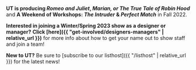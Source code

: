 **UT is producing *Romeo and Juliet*, *Marian, or The True Tale of Robin Hood*** and **A Weekend of Workshops: *The Intruder* & *Perfect Match*** in Fall 2022.

**Interested in joining a Winter/Spring 2023 show as a designer or manager?** **Click [here]({{ "get-involved/designers-managers" | relative_url }})** for more info about how to get your name out to show staff and join a team!
<!-- 
**Interested in proposing a mainstage or workshop for Winter 2023?** [Mainstage proposals](https://bit.ly/Winter2023ProposalForm) will be due the Friday of 3rd Week, and [workshop proposals](https://bit.ly/Winter2023WorkshopProposalForm) are due Friday of 5th Week. Click [here]({{ "resources" | relative_url }}) for proposal resources! -->

**New to UT?** Be sure to [subscribe to our listhost]({{ "/listhost" | relative_url }}) for the latest news!